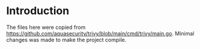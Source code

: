 # Introduction

The files here were copied from https://github.com/aquasecurity/trivy/blob/main/cmd/trivy/main.go. Minimal changes was made to make the project compile.
